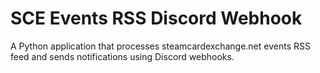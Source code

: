 # SCE Events RSS Discord Webhook
 A Python application that processes steamcardexchange.net events RSS feed and sends notifications using Discord webhooks.
